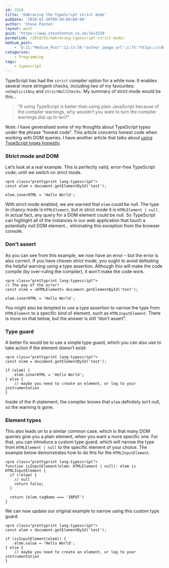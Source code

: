 ```yaml
---
id: 3318
title: 'Embracing the TypeScript strict mode'
pubDate: '2018-01-30T08:50:06+00:00'
author: 'Steve Fenton'
layout: post
guid: 'https://www.stevefenton.co.uk/?p=3318'
permalink: /2018/01/embracing-typescript-strict-mode/
medium_post:
    - 'O:11:"Medium_Post":11:{s:16:"author_image_url";s:75:"https://cdn-images-1.medium.com/fit/c/400/400/1*eXkhfEuF41g5W_xnc_ydLA.jpeg";s:10:"author_url";s:38:"https://medium.com/@steve.fenton.co.uk";s:11:"byline_name";N;s:12:"byline_email";N;s:10:"cross_link";s:3:"yes";s:2:"id";s:12:"6ac62ddf815f";s:21:"follower_notification";s:3:"yes";s:7:"license";s:19:"all-rights-reserved";s:14:"publication_id";s:2:"-1";s:6:"status";s:5:"draft";s:3:"url";s:51:"https://medium.com/@steve.fenton.co.uk/6ac62ddf815f";}'
categories:
    - Programming
tags:
    - typescript
---
```


TypeScript has had the `strict` compiler option for a while now. It enables several more stringent checks, including two of my favourites: `noImplicitAny` and `strictNullChecks`. My summary of strict mode would be this…

> “If using TypeScript is better than using plain JavaScript because of the compiler warnings, why wouldn’t you want to turn the compiler warnings dial up to ten?”

Note: I have generalised some of my thoughts about TypeScript types under the phrase “honest code”. This article concerns honest code when working with DOM queries. I have another article that talks about [using TypeScript types honestly](https://www.stevefenton.co.uk/2018/02/apply-typescript-types-honestly/).

### Strict mode and DOM

Let’s look at a real example. This is perfectly valid, error-free TypeScript code; until we switch on strict mode.

```
<pre class="prettyprint lang-typescript">
const elem = document.getElementById('test');

elem.innerHTML = 'Hello World';
```

With strict mode enabled, we are warned that `elem` *could* be null. The type in chancy mode is `HTMLElement`, but in strict mode it is `HTMLElement | null`. In actual fact, any query for a DOM element could be null. So TypeScript can highlight all of the instances in our web application that touch a potentially null DOM element… eliminating this exception from the browser console.

### Don’t assert

As you can see from this example, we now have an error – but the error is also correct. If you have chosen strict mode, you ought to avoid defeating the helpful warning using a type assertion. Although this will make the code compile (by over-ruling the compiler), it won’t make the code work.

```
<pre class="prettyprint lang-typescript">
// The way of the error!
const elem = <HTMLElement> document.getElementById('test');

elem.innerHTML = 'Hello World';
```

You might also be tempted to use a type assertion to narrow the type from `HTMLElement` to a specific kind of element, such as `HTMLInputElement`. There is more on that below, but the answer is still “don’t assert”.

### Type guard

A better fix would be to use a simple type guard, which you can also use to take action if the element doesn’t exist:

```
<pre class="prettyprint lang-typescript">
const elem = document.getElementById('test');

if (elem) {
    elem.innerHTML = 'Hello World';
} else {
    // maybe you need to create an element, or log to your instrumentation
}
```

Inside of the if-statement, the compiler knows that `elem` definitely isn’t null, so the warning is gone.

### Element types

This also leads on to a similar common case, which is that many DOM queries give you a plain element, when you want a more specific one. For that, you can introduce a custom type guard, which will narrow the type from `HTMLElement | null` to the specific element of your choice. The example below demonstrates how to do this for the `HTMLInputElement`.

```
<pre class="prettyprint lang-typescript">
function isInputElement(elem: HTMLElement | null): elem is HTMLInputElement {
  if (!elem) {
    // null
    return false;
  }

  return (elem.tagName === 'INPUT')
}
```

We can now update our original example to narrow using this custom type guard.

```
<pre class="prettyprint lang-typescript">
const elem = document.getElementById('test');

if (isInputElement(elem)) {
    elem.value = 'Hello World';
} else {
    // maybe you need to create an element, or log to your instrumentation
}
```